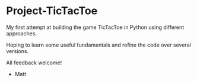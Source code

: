 # Project-TicTacToe

My first attempt at building the game TicTacToe in Python using different approaches.

Hoping to learn some useful fundamentals and refine the code over several versions. 

All feedback welcome!

- Matt
